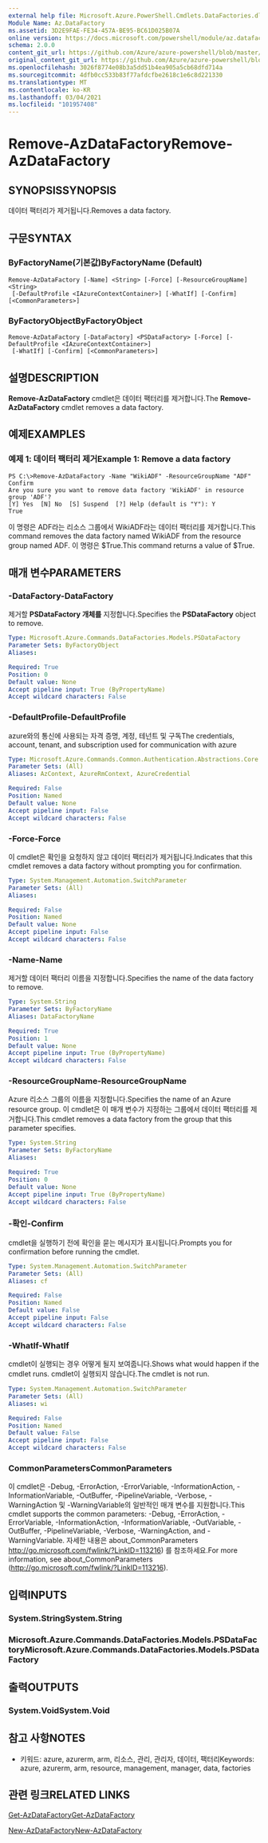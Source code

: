 ```yaml
---
external help file: Microsoft.Azure.PowerShell.Cmdlets.DataFactories.dll-Help.xml
Module Name: Az.DataFactory
ms.assetid: 3D2E9FAE-FE34-457A-BE95-BC61D025B07A
online version: https://docs.microsoft.com/powershell/module/az.datafactory/remove-azdatafactory
schema: 2.0.0
content_git_url: https://github.com/Azure/azure-powershell/blob/master/src/DataFactory/DataFactoryV2/help/Remove-AzDataFactory.md
original_content_git_url: https://github.com/Azure/azure-powershell/blob/master/src/DataFactory/DataFactoryV2/help/Remove-AzDataFactory.md
ms.openlocfilehash: 3026f8774e08b3a5dd51b4ea905a5cb68dfd714a
ms.sourcegitcommit: 4dfb0cc533b83f77afdcfbe2618c1e6c8d221330
ms.translationtype: MT
ms.contentlocale: ko-KR
ms.lasthandoff: 03/04/2021
ms.locfileid: "101957408"
---
```

# <span data-ttu-id="81fc7-101">Remove-AzDataFactory</span><span class="sxs-lookup"><span data-stu-id="81fc7-101">Remove-AzDataFactory</span></span>

## <span data-ttu-id="81fc7-102">SYNOPSIS</span><span class="sxs-lookup"><span data-stu-id="81fc7-102">SYNOPSIS</span></span>
<span data-ttu-id="81fc7-103">데이터 팩터리가 제거됩니다.</span><span class="sxs-lookup"><span data-stu-id="81fc7-103">Removes a data factory.</span></span>

## <span data-ttu-id="81fc7-104">구문</span><span class="sxs-lookup"><span data-stu-id="81fc7-104">SYNTAX</span></span>

### <span data-ttu-id="81fc7-105">ByFactoryName(기본값)</span><span class="sxs-lookup"><span data-stu-id="81fc7-105">ByFactoryName (Default)</span></span>
```
Remove-AzDataFactory [-Name] <String> [-Force] [-ResourceGroupName] <String>
 [-DefaultProfile <IAzureContextContainer>] [-WhatIf] [-Confirm] [<CommonParameters>]
```

### <span data-ttu-id="81fc7-106">ByFactoryObject</span><span class="sxs-lookup"><span data-stu-id="81fc7-106">ByFactoryObject</span></span>
```
Remove-AzDataFactory [-DataFactory] <PSDataFactory> [-Force] [-DefaultProfile <IAzureContextContainer>]
 [-WhatIf] [-Confirm] [<CommonParameters>]
```

## <span data-ttu-id="81fc7-107">설명</span><span class="sxs-lookup"><span data-stu-id="81fc7-107">DESCRIPTION</span></span>
<span data-ttu-id="81fc7-108">**Remove-AzDataFactory** cmdlet은 데이터 팩터리를 제거합니다.</span><span class="sxs-lookup"><span data-stu-id="81fc7-108">The **Remove-AzDataFactory** cmdlet removes a data factory.</span></span>

## <span data-ttu-id="81fc7-109">예제</span><span class="sxs-lookup"><span data-stu-id="81fc7-109">EXAMPLES</span></span>

### <span data-ttu-id="81fc7-110">예제 1: 데이터 팩터리 제거</span><span class="sxs-lookup"><span data-stu-id="81fc7-110">Example 1: Remove a data factory</span></span>
```
PS C:\>Remove-AzDataFactory -Name "WikiADF" -ResourceGroupName "ADF"
Confirm
Are you sure you want to remove data factory 'WikiADF' in resource group 'ADF'? 
[Y] Yes  [N] No  [S] Suspend  [?] Help (default is "Y"): Y
True
```

<span data-ttu-id="81fc7-111">이 명령은 ADF라는 리소스 그룹에서 WikiADF라는 데이터 팩터리를 제거합니다.</span><span class="sxs-lookup"><span data-stu-id="81fc7-111">This command removes the data factory named WikiADF from the resource group named ADF.</span></span>
<span data-ttu-id="81fc7-112">이 명령은 $True.</span><span class="sxs-lookup"><span data-stu-id="81fc7-112">This command returns a value of $True.</span></span>

## <span data-ttu-id="81fc7-113">매개 변수</span><span class="sxs-lookup"><span data-stu-id="81fc7-113">PARAMETERS</span></span>

### <span data-ttu-id="81fc7-114">-DataFactory</span><span class="sxs-lookup"><span data-stu-id="81fc7-114">-DataFactory</span></span>
<span data-ttu-id="81fc7-115">제거할 **PSDataFactory 개체를** 지정합니다.</span><span class="sxs-lookup"><span data-stu-id="81fc7-115">Specifies the **PSDataFactory** object to remove.</span></span>

```yaml
Type: Microsoft.Azure.Commands.DataFactories.Models.PSDataFactory
Parameter Sets: ByFactoryObject
Aliases:

Required: True
Position: 0
Default value: None
Accept pipeline input: True (ByPropertyName)
Accept wildcard characters: False
```

### <span data-ttu-id="81fc7-116">-DefaultProfile</span><span class="sxs-lookup"><span data-stu-id="81fc7-116">-DefaultProfile</span></span>
<span data-ttu-id="81fc7-117">azure와의 통신에 사용되는 자격 증명, 계정, 테넌트 및 구독</span><span class="sxs-lookup"><span data-stu-id="81fc7-117">The credentials, account, tenant, and subscription used for communication with azure</span></span>

```yaml
Type: Microsoft.Azure.Commands.Common.Authentication.Abstractions.Core.IAzureContextContainer
Parameter Sets: (All)
Aliases: AzContext, AzureRmContext, AzureCredential

Required: False
Position: Named
Default value: None
Accept pipeline input: False
Accept wildcard characters: False
```

### <span data-ttu-id="81fc7-118">-Force</span><span class="sxs-lookup"><span data-stu-id="81fc7-118">-Force</span></span>
<span data-ttu-id="81fc7-119">이 cmdlet은 확인을 요청하지 않고 데이터 팩터리가 제거됩니다.</span><span class="sxs-lookup"><span data-stu-id="81fc7-119">Indicates that this cmdlet removes a data factory without prompting you for confirmation.</span></span>

```yaml
Type: System.Management.Automation.SwitchParameter
Parameter Sets: (All)
Aliases:

Required: False
Position: Named
Default value: None
Accept pipeline input: False
Accept wildcard characters: False
```

### <span data-ttu-id="81fc7-120">-Name</span><span class="sxs-lookup"><span data-stu-id="81fc7-120">-Name</span></span>
<span data-ttu-id="81fc7-121">제거할 데이터 팩터리 이름을 지정합니다.</span><span class="sxs-lookup"><span data-stu-id="81fc7-121">Specifies the name of the data factory to remove.</span></span>

```yaml
Type: System.String
Parameter Sets: ByFactoryName
Aliases: DataFactoryName

Required: True
Position: 1
Default value: None
Accept pipeline input: True (ByPropertyName)
Accept wildcard characters: False
```

### <span data-ttu-id="81fc7-122">-ResourceGroupName</span><span class="sxs-lookup"><span data-stu-id="81fc7-122">-ResourceGroupName</span></span>
<span data-ttu-id="81fc7-123">Azure 리소스 그룹의 이름을 지정합니다.</span><span class="sxs-lookup"><span data-stu-id="81fc7-123">Specifies the name of an Azure resource group.</span></span>
<span data-ttu-id="81fc7-124">이 cmdlet은 이 매개 변수가 지정하는 그룹에서 데이터 팩터리를 제거합니다.</span><span class="sxs-lookup"><span data-stu-id="81fc7-124">This cmdlet removes a data factory from the group that this parameter specifies.</span></span>

```yaml
Type: System.String
Parameter Sets: ByFactoryName
Aliases:

Required: True
Position: 0
Default value: None
Accept pipeline input: True (ByPropertyName)
Accept wildcard characters: False
```

### <span data-ttu-id="81fc7-125">-확인</span><span class="sxs-lookup"><span data-stu-id="81fc7-125">-Confirm</span></span>
<span data-ttu-id="81fc7-126">cmdlet을 실행하기 전에 확인을 묻는 메시지가 표시됩니다.</span><span class="sxs-lookup"><span data-stu-id="81fc7-126">Prompts you for confirmation before running the cmdlet.</span></span>

```yaml
Type: System.Management.Automation.SwitchParameter
Parameter Sets: (All)
Aliases: cf

Required: False
Position: Named
Default value: False
Accept pipeline input: False
Accept wildcard characters: False
```

### <span data-ttu-id="81fc7-127">-WhatIf</span><span class="sxs-lookup"><span data-stu-id="81fc7-127">-WhatIf</span></span>
<span data-ttu-id="81fc7-128">cmdlet이 실행되는 경우 어떻게 될지 보여줍니다.</span><span class="sxs-lookup"><span data-stu-id="81fc7-128">Shows what would happen if the cmdlet runs.</span></span>
<span data-ttu-id="81fc7-129">cmdlet이 실행되지 않습니다.</span><span class="sxs-lookup"><span data-stu-id="81fc7-129">The cmdlet is not run.</span></span>

```yaml
Type: System.Management.Automation.SwitchParameter
Parameter Sets: (All)
Aliases: wi

Required: False
Position: Named
Default value: False
Accept pipeline input: False
Accept wildcard characters: False
```

### <span data-ttu-id="81fc7-130">CommonParameters</span><span class="sxs-lookup"><span data-stu-id="81fc7-130">CommonParameters</span></span>
<span data-ttu-id="81fc7-131">이 cmdlet은 -Debug, -ErrorAction, -ErrorVariable, -InformationAction, -InformationVariable, -OutBuffer, -PipelineVariable, -Verbose, -WarningAction 및 -WarningVariable의 일반적인 매개 변수를 지원합니다.</span><span class="sxs-lookup"><span data-stu-id="81fc7-131">This cmdlet supports the common parameters: -Debug, -ErrorAction, -ErrorVariable, -InformationAction, -InformationVariable, -OutVariable, -OutBuffer, -PipelineVariable, -Verbose, -WarningAction, and -WarningVariable.</span></span> <span data-ttu-id="81fc7-132">자세한 내용은 about_CommonParameters http://go.microsoft.com/fwlink/?LinkID=113216) 를 참조하세요.</span><span class="sxs-lookup"><span data-stu-id="81fc7-132">For more information, see about_CommonParameters (http://go.microsoft.com/fwlink/?LinkID=113216).</span></span>

## <span data-ttu-id="81fc7-133">입력</span><span class="sxs-lookup"><span data-stu-id="81fc7-133">INPUTS</span></span>

### <span data-ttu-id="81fc7-134">System.String</span><span class="sxs-lookup"><span data-stu-id="81fc7-134">System.String</span></span>

### <span data-ttu-id="81fc7-135">Microsoft.Azure.Commands.DataFactories.Models.PSDataFactory</span><span class="sxs-lookup"><span data-stu-id="81fc7-135">Microsoft.Azure.Commands.DataFactories.Models.PSDataFactory</span></span>

## <span data-ttu-id="81fc7-136">출력</span><span class="sxs-lookup"><span data-stu-id="81fc7-136">OUTPUTS</span></span>

### <span data-ttu-id="81fc7-137">System.Void</span><span class="sxs-lookup"><span data-stu-id="81fc7-137">System.Void</span></span>

## <span data-ttu-id="81fc7-138">참고 사항</span><span class="sxs-lookup"><span data-stu-id="81fc7-138">NOTES</span></span>
* <span data-ttu-id="81fc7-139">키워드: azure, azurerm, arm, 리소스, 관리, 관리자, 데이터, 팩터리</span><span class="sxs-lookup"><span data-stu-id="81fc7-139">Keywords: azure, azurerm, arm, resource, management, manager, data, factories</span></span>

## <span data-ttu-id="81fc7-140">관련 링크</span><span class="sxs-lookup"><span data-stu-id="81fc7-140">RELATED LINKS</span></span>

[<span data-ttu-id="81fc7-141">Get-AzDataFactory</span><span class="sxs-lookup"><span data-stu-id="81fc7-141">Get-AzDataFactory</span></span>](./Get-AzDataFactory.md)

[<span data-ttu-id="81fc7-142">New-AzDataFactory</span><span class="sxs-lookup"><span data-stu-id="81fc7-142">New-AzDataFactory</span></span>](./New-AzDataFactory.md)


